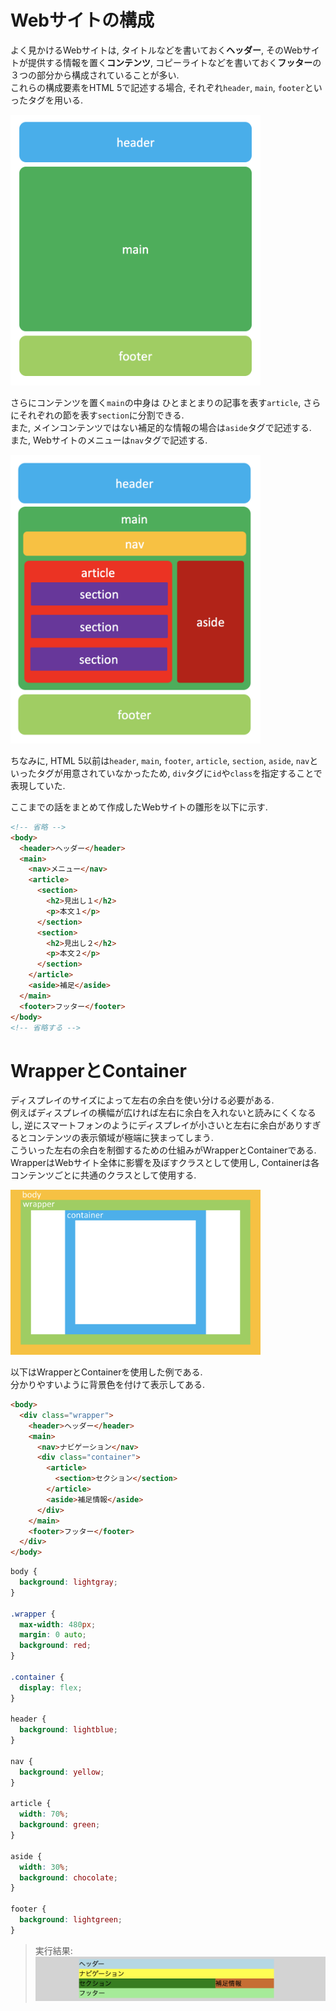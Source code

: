 # Webサイトの構成

よく見かけるWebサイトは, タイトルなどを書いておく**ヘッダー**, そのWebサイトが提供する情報を置く**コンテンツ**, コピーライトなどを書いておく**フッター**の３つの部分から構成されていることが多い.  
これらの構成要素をHTML 5で記述する場合, それぞれ`header`, `main`, `footer`といったタグを用いる.

<img src="../img/06_website_framework/001.png" width="400">

さらにコンテンツを置く`main`の中身は ひとまとまりの記事を表す`article`, さらにそれぞれの節を表す`section`に分割できる.  
また, メインコンテンツではない補足的な情報の場合は`aside`タグで記述する.  
また, Webサイトのメニューは`nav`タグで記述する.

<img src="../img/06_website_framework/002.png" width="400">

ちなみに, HTML 5以前は`header`, `main`, `footer`, `article`, `section`, `aside`, `nav`といったタグが用意されていなかったため, `div`タグに`id`や`class`を指定することで表現していた.

ここまでの話をまとめて作成したWebサイトの雛形を以下に示す.

```html
<!-- 省略 -->
<body>
  <header>ヘッダー</header>
  <main>
    <nav>メニュー</nav>
    <article>
      <section>
        <h2>見出し１</h2>
        <p>本文１</p>
      </section>
      <section>
        <h2>見出し２</h2>
        <p>本文２</p>
      </section>
    </article>
    <aside>補足</aside>
  </main>
  <footer>フッター</footer>
</body>
<!-- 省略する -->
```

# WrapperとContainer
ディスプレイのサイズによって左右の余白を使い分ける必要がある.  
例えばディスプレイの横幅が広ければ左右に余白を入れないと読みにくくなるし, 逆にスマートフォンのようにディスプレイが小さいと左右に余白がありすぎるとコンテンツの表示領域が極端に狭まってしまう.  
こういった左右の余白を制御するための仕組みがWrapperとContainerである.  
WrapperはWebサイト全体に影響を及ぼすクラスとして使用し, Containerは各コンテンツごとに共通のクラスとして使用する.

<img src="../img/06_website_framework/003.png" width="400">

以下はWrapperとContainerを使用した例である.  
分かりやすいように背景色を付けて表示してある.

```html
<body>
  <div class="wrapper">
    <header>ヘッダー</header>
    <main>
      <nav>ナビゲーション</nav>
      <div class="container">
        <article>
          <section>セクション</section>
        </article>
        <aside>補足情報</aside>
      </div>
    </main>
    <footer>フッター</footer>
  </div>
</body>
```

```css
body {
  background: lightgray;
}

.wrapper {
  max-width: 480px;
  margin: 0 auto;
  background: red;
}

.container {
  display: flex;
}

header {
  background: lightblue;
}

nav {
  background: yellow;
}

article {
  width: 70%;
  background: green;
}

aside {
  width: 30%;
  background: chocolate;
}

footer {
  background: lightgreen;
}
```
> 実行結果:  
> <img src="../img/06_website_framework/004.png" width="500">
